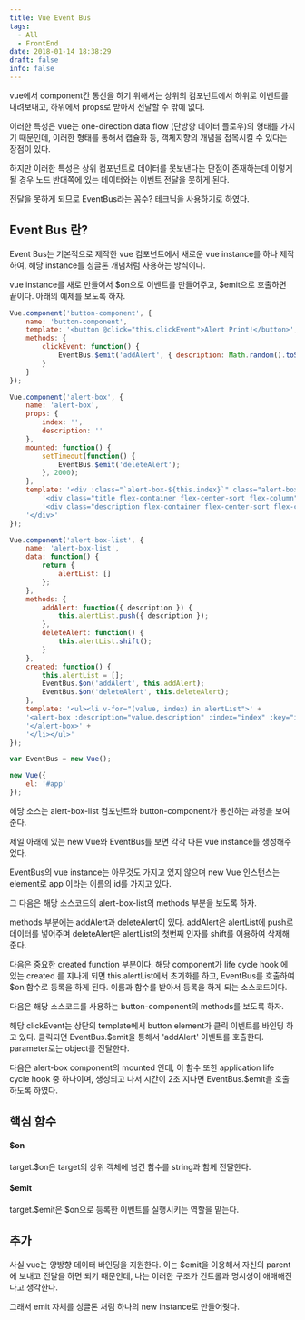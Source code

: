 ```yaml
---
title: Vue Event Bus
tags:
  - All
  - FrontEnd
date: 2018-01-14 18:38:29
draft: false
info: false
---
```


vue에서 component간 통신을 하기 위해서는 상위의 컴포넌트에서 하위로 이벤트를 내려보내고, 하위에서 props로 받아서 전달할 수 밖에 없다.

이러한 특성은 vue는 one-direction data flow (단방향 데이터 플로우)의 형태를 가지기 때문인데, 이러한 형태를 통해서 캡슐화 등, 객체지향의 개념을 접목시킬 수 있다는 장점이 있다.

하지만 이러한 특성은 상위 컴포넌트로 데이터를 못보낸다는 단점이 존재하는데 이렇게 될 경우 노드 반대쪽에 있는 데이터와는 이벤트 전달을 못하게 된다.

전달을 못하게 되므로 EventBus라는 꼼수? 테크닉을 사용하기로 하였다.

## Event Bus 란?

Event Bus는 기본적으로 제작한 vue 컴포넌트에서 새로운 vue instance를 하나 제작하여, 해당 instance를 싱글톤 개념처럼 사용하는 방식이다.

vue instance를 새로 만들어서 $on으로 이벤트를 만들어주고, $emit으로 호출하면 끝이다. 아래의 예제를 보도록 하자.

```javascript
Vue.component('button-component', {
    name: 'button-component',
    template: '<button @click="this.clickEvent">Alert Print!</button>',
    methods: {
        clickEvent: function() {
            EventBus.$emit('addAlert', { description: Math.random().toString()});
        }
    }
});

Vue.component('alert-box', {
    name: 'alert-box',
    props: {
        index: '',
        description: ''
    },
    mounted: function() {
        setTimeout(function() {
            EventBus.$emit('deleteAlert');
        }, 2000);
    },
    template: '<div :class="`alert-box-${this.index}`" class="alert-box alert-box-start flex-container flex-center-sort flex-column">' +
        '<div class="title flex-container flex-center-sort flex-column"><div class="title-image-background"></div><img class="title-image" src="image.png"/></div>' +
        '<div class="description flex-container flex-center-sort flex-column">{{this.description}}</div>' +
    '</div>'
});

Vue.component('alert-box-list', {
    name: 'alert-box-list',
    data: function() {
        return {
            alertList: []
        };
    },
    methods: {
        addAlert: function({ description }) {
            this.alertList.push({ description });
        },
        deleteAlert: function() {
            this.alertList.shift();
        }
    },
    created: function() {
        this.alertList = [];
        EventBus.$on('addAlert', this.addAlert);
        EventBus.$on('deleteAlert', this.deleteAlert);
    },
    template: '<ul><li v-for="(value, index) in alertList">' +
    '<alert-box :description="value.description" :index="index" :key="index">' +
    '</alert-box>' +
    '</li></ul>'
});

var EventBus = new Vue();

new Vue({
    el: '#app'
});
```

해당 소스는 alert-box-list 컴포넌트와 button-component가 통신하는 과정을 보여준다.

제일 아래에 있는 new Vue와 EventBus를 보면 각각 다른 vue instance를 생성해주었다.

EventBus의 vue instance는 아무것도 가지고 있지 않으며 new Vue 인스턴스는 element로 app 이라는 이름의 id를 가지고 있다.

그 다음은 해당 소스코드의 alert-box-list의 methods 부분을 보도록 하자.

methods 부분에는 addAlert과 deleteAlert이 있다. addAlert은 alertList에 push로 데이터를 넣어주며 deleteAlert은 alertList의 첫번째 인자를 shift를 이용하여 삭제해준다.

다음은 중요한 created function 부분이다. 해당 component가 life cycle hook 에 있는 created 를 지나게 되면 this.alertList에서 초기화를 하고, EventBus를 호출하여 $on 함수로 등록을 하게 된다. 이름과 함수를 받아서 등록을 하게 되는 소스코드이다.

다음은 해당 소스코드를 사용하는 button-component의 methods를 보도록 하자.

해당 clickEvent는 상단의 template에서 button element가 클릭 이벤트를 바인딩 하고 있다. 클릭되면 EventBus.$emit을 통해서 'addAlert' 이벤트를 호출한다. parameter로는 object를 전달한다.

다음은 alert-box component의 mounted 인데, 이 함수 또한 application life cycle hook 중 하나이며, 생성되고 나서 시간이 2초 지나면 EventBus.$emit을 호출하도록 하였다.

## 핵심 함수

#### $on

target.$on은 target의 상위 객체에 넘긴 함수를 string과 함께 전달한다.

#### $emit

target.$emit은 $on으로 등록한 이벤트를 실행시키는 역할을 맡는다.

## 추가

사실 vue는 양방향 데이터 바인딩을 지원한다. 이는 $emit을 이용해서 자신의 parent에 보내고 전달을 하면 되기 때문인데, 나는 이러한 구조가 컨트롤과 명시성이 애매해진다고 생각한다.

그래서 emit 자체를 싱글톤 처럼 하나의 new instance로 만들어줫다.
